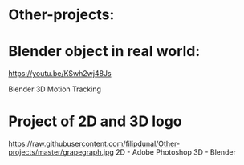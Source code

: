 # Other-projects:

# Blender object in real world:
https://youtu.be/KSwh2wj48Js

Blender 3D Motion Tracking

# Project of 2D and 3D logo
https://raw.githubusercontent.com/filipdunal/Other-projects/master/grapegraph.jpg
2D - Adobe Photoshop
3D - Blender

